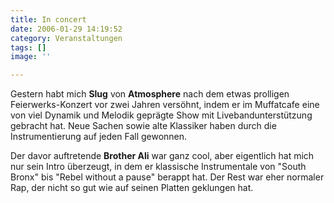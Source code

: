```yaml
---
title: In concert
date: 2006-01-29 14:19:52
category: Veranstaltungen
tags: []
image: ''

---
```


Gestern habt mich **Slug** von **Atmosphere** nach dem etwas prolligen Feierwerks-Konzert vor zwei Jahren versöhnt, indem er im Muffatcafe eine von viel Dynamik und Melodik geprägte Show mit Livebandunterstützung gebracht hat. Neue Sachen sowie alte Klassiker haben durch die Instrumentierung auf jeden Fall gewonnen.  

  

Der davor auftretende **Brother Ali** war ganz cool, aber eigentlich hat mich nur sein Intro überzeugt, in dem er klassische Instrumentale von "South Bronx" bis "Rebel without a pause" berappt hat. Der Rest war eher normaler Rap, der nicht so gut wie auf seinen Platten geklungen hat.
